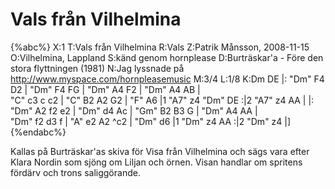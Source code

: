 # Vals från Vilhelmina

{%abc%}
X:1
T:Vals från Vilhelmina
R:Vals
Z:Patrik Månsson, 2008-11-15
O:Vilhelmina, Lappland
S:känd genom hornplease
D:Burträskar'a - Före den stora flyttningen (1981)
N:Jag lyssnade på http://www.myspace.com/hornpleasemusic
M:3/4
L:1/8
K:Dm
DE |: "Dm" F4 D2 | "Dm" F4 FG | "Dm" A4 F2 | "Dm" A4 AB |\
"C" c3 c c2 | "C" B2 A2 G2 | "F" A6 |1 "A7" z4 "Dm" DE :|2 "A7" z4 AA |
|: "Dm" A2 f2 e2 | "Dm" d4 Ac | "Gm" B2 B3 G | "Dm" A4 AA |\
"Dm" f2 d3 f | "A" e2 A2 ^c2 | "Dm" d6 |1 "Dm" z4 AA :|2 "Dm" z4 |] 
{%endabc%}

Kallas på Burträskar'as skiva för Visa från Vilhelmina och sägs vara efter Klara Nordin som sjöng om
Liljan och örnen. Visan handlar om spritens fördärv och trons saliggörande.

